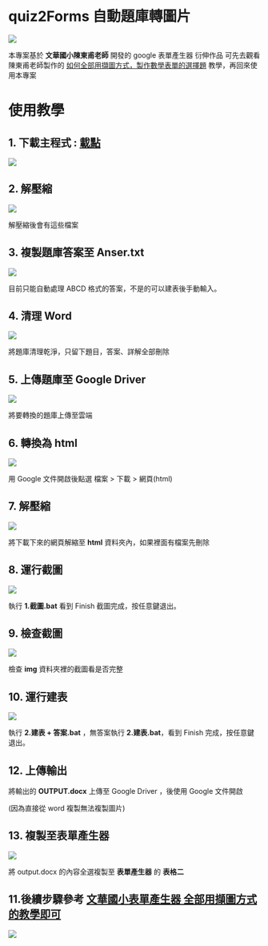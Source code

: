 # quiz2Forms 自動題庫轉圖片

![](Images/img1.gif)

本專案基於 **文華國小陳東甫老師** 開發的 google 表單產生器 衍伸作品
可先去觀看陳東甫老師製作的 [如何全部用擷圖方式，製作數學表單的選擇題](https://resourceliteracy.weebly.com/csv35722google3492021934299862998322120214872115220837222942925524433292552115133021.html) 教學，再回來使用本專案

# 使用教學

## 1. 下載主程式 : [載點](https://github.com/Crazycurly/quiz2Forms/releases)

![](Images/img2.png)

## 2. 解壓縮

![](Images/img3.png)

解壓縮後會有這些檔案

## 3. 複製題庫答案至 Anser.txt

![](Images/img4.gif)

目前只能自動處理 ABCD 格式的答案，不是的可以建表後手動輸入。

## 4. 清理 Word

![](Images/img5.gif)

將題庫清理乾淨，只留下題目，答案、詳解全部刪除

## 5. 上傳題庫至 Google Driver

![](Images/img6.png)

將要轉換的題庫上傳至雲端

## 6. 轉換為 html

![](Images/img7.png)

用 Google 文件開啟後點選 檔案 > 下載 > 網頁(html)

## 7. 解壓縮

![](Images/img8.png)

將下載下來的網頁解縮至 **html** 資料夾內，如果裡面有檔案先刪除

## 8. 運行截圖

![](Images/img9.png)

執行 **1.截圖.bat** 看到 Finish 截圖完成，按任意鍵退出。

## 9. 檢查截圖

![](Images/img10.png)

檢查 **img** 資料夾裡的截圖看是否完整

## 10. 運行建表

![](Images/img11.png)

執行 **2.建表 + 答案.bat** ，無答案執行 **2.建表.bat**，看到 Finish 完成，按任意鍵退出。

## 12. 上傳輸出
將輸出的 **OUTPUT.docx** 上傳至 Google Driver ，後使用 Google 文件開啟

(因為直接從 word 複製無法複製圖片)

## 13. 複製至表單產生器

![](Images/img12.gif)

將 output.docx 的內容全選複製至 **表單產生器** 的 **表格二**

## 11.後續步驟參考 [文華國小表單產生器 全部用擷圖方式的教學即可](https://resourceliteracy.weebly.com/csv35722google3492021934299862998322120214872115220837222942925524433292552115133021.html)

![](Images/img13.png)
